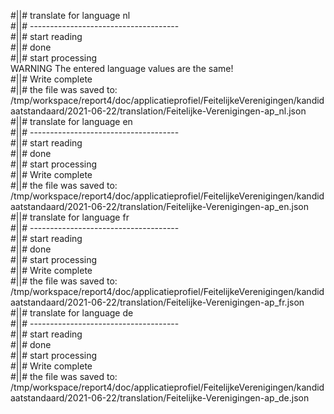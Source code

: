 #||# translate for language nl  
#||# -------------------------------------  
#||# start reading  
#||# done  
#||# start processing  
WARNING The entered language values are the same!  
#||# Write complete  
#||# the file was saved to: /tmp/workspace/report4/doc/applicatieprofiel/FeitelijkeVerenigingen/kandidaatstandaard/2021-06-22/translation/Feitelijke-Verenigingen-ap_nl.json  
#||# translate for language en  
#||# -------------------------------------  
#||# start reading  
#||# done  
#||# start processing  
#||# Write complete  
#||# the file was saved to: /tmp/workspace/report4/doc/applicatieprofiel/FeitelijkeVerenigingen/kandidaatstandaard/2021-06-22/translation/Feitelijke-Verenigingen-ap_en.json  
#||# translate for language fr  
#||# -------------------------------------  
#||# start reading  
#||# done  
#||# start processing  
#||# Write complete  
#||# the file was saved to: /tmp/workspace/report4/doc/applicatieprofiel/FeitelijkeVerenigingen/kandidaatstandaard/2021-06-22/translation/Feitelijke-Verenigingen-ap_fr.json  
#||# translate for language de  
#||# -------------------------------------  
#||# start reading  
#||# done  
#||# start processing  
#||# Write complete  
#||# the file was saved to: /tmp/workspace/report4/doc/applicatieprofiel/FeitelijkeVerenigingen/kandidaatstandaard/2021-06-22/translation/Feitelijke-Verenigingen-ap_de.json  
